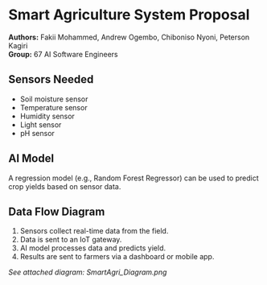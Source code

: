 # Smart Agriculture System Proposal

**Authors:** Fakii Mohammed, Andrew Ogembo, Chiboniso Nyoni, Peterson Kagiri  
**Group:** 67 AI Software Engineers

## Sensors Needed
- Soil moisture sensor
- Temperature sensor
- Humidity sensor
- Light sensor
- pH sensor

## AI Model
A regression model (e.g., Random Forest Regressor) can be used to predict crop yields based on sensor data.

## Data Flow Diagram
1. Sensors collect real-time data from the field.
2. Data is sent to an IoT gateway.
3. AI model processes data and predicts yield.
4. Results are sent to farmers via a dashboard or mobile app.

*See attached diagram: SmartAgri_Diagram.png*
